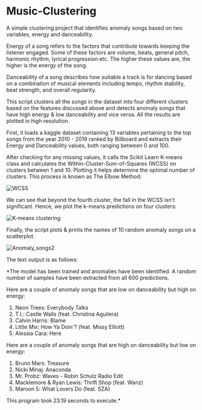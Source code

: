 # Music-Clustering

A simple clustering project that identifies anomaly songs based on two variables, energy and danceability. 

Energy of a song refers to the factors that contribute towards keeping the listener engaged. Some of these factors are volume, beats, general pitch, harmonic rhythm, lyrical progression etc. The higher these values are, the higher is the energy of the song.

Danceability of a song describes how suitable a track is for dancing based on a combination of musical elements including tempo, rhythm stability, beat strength, and overall regularity.

This script clusters all the songs in the dataset into four different clusters based on the features discussed above and detects anomaly songs that have high energy & low danceability and vice versa. All the results are plotted in high resolution. 

First, it loads a kaggle dataset containing 13 variables pertaining to the top songs from the year 2010 - 2019 ranked by Billboard and extracts their Energy and Danceability values, both ranging between 0 and 100.

After checking for any missing values, it calls the Scikit Learn K-means class and calculates the Within-Cluster-Sum-of-Squares (WCSS) on clusters between 1 and 10. Plotting it helps determine the optimal number of clusters. This process is known as The Elbow Method:

![WCSS](https://user-images.githubusercontent.com/64068083/101480925-5df40a80-397a-11eb-8787-ba5eb1362e42.png)

We can see that beyond the fourth cluster, the fall in the WCSS isn't significant. Hence, we plot the k-means predictions on four clusters:

![K-means clustering](https://user-images.githubusercontent.com/64068083/101481312-f8544e00-397a-11eb-80b9-40e352ac9e0f.png)

Finally, the script plots & prints the names of 10 random anomaly songs on a scatterplot.

![Anomaly_songs2](https://user-images.githubusercontent.com/64068083/101482443-bfb57400-397c-11eb-8370-157710c5fbbd.png)

The text output is as follows:

*The model has been trained and anomalies have been identified. A random number of samples have been extracted from all 600 predictions.

Here are a couple of anomaly songs that are low on danceability but high on energy:

1) Neon Trees: Everybody Talks
2) T.I.: Castle Walls (feat. Christina Aguilera)
3) Calvin Harris: Blame
4) Little Mix: How Ya Doin'? (feat. Missy Elliott)
5) Alessia Cara: Here

Here are a couple of anomaly songs that are high on danceability but low on energy:

1) Bruno Mars: Treasure
2) Nicki Minaj: Anaconda
3) Mr. Probz: Waves - Robin Schulz Radio Edit
4) Macklemore & Ryan Lewis: Thrift Shop (feat. Wanz)
5) Maroon 5: What Lovers Do (feat. SZA)

This program took 23.19 seconds to execute.*
